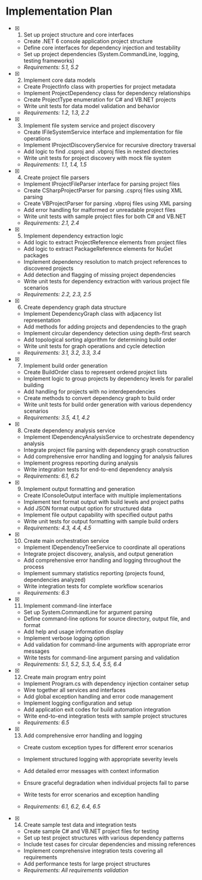 # Implementation Plan

- [x] 1. Set up project structure and core interfaces

  - Create .NET 6 console application project structure
  - Define core interfaces for dependency injection and testability
  - Set up project dependencies (System.CommandLine, logging, testing frameworks)
  - _Requirements: 5.1, 5.2_

- [x] 2. Implement core data models

  - Create ProjectInfo class with properties for project metadata
  - Implement ProjectDependency class for dependency relationships
  - Create ProjectType enumeration for C# and VB.NET projects
  - Write unit tests for data model validation and behavior
  - _Requirements: 1.2, 1.3, 2.2_

- [x] 3. Implement file system service and project discovery

  - Create IFileSystemService interface and implementation for file operations
  - Implement IProjectDiscoveryService for recursive directory traversal
  - Add logic to find .csproj and .vbproj files in nested directories
  - Write unit tests for project discovery with mock file system
  - _Requirements: 1.1, 1.4, 1.5_

- [x] 4. Create project file parsers

  - Implement IProjectFileParser interface for parsing project files
  - Create CSharpProjectParser for parsing .csproj files using XML parsing
  - Create VBProjectParser for parsing .vbproj files using XML parsing
  - Add error handling for malformed or unreadable project files
  - Write unit tests with sample project files for both C# and VB.NET
  - _Requirements: 2.1, 2.4_

- [x] 5. Implement dependency extraction logic

  - Add logic to extract ProjectReference elements from project files
  - Add logic to extract PackageReference elements for NuGet packages
  - Implement dependency resolution to match project references to discovered projects
  - Add detection and flagging of missing project dependencies
  - Write unit tests for dependency extraction with various project file scenarios
  - _Requirements: 2.2, 2.3, 2.5_

- [x] 6. Create dependency graph data structure

  - Implement DependencyGraph class with adjacency list representation
  - Add methods for adding projects and dependencies to the graph
  - Implement circular dependency detection using depth-first search
  - Add topological sorting algorithm for determining build order
  - Write unit tests for graph operations and cycle detection
  - _Requirements: 3.1, 3.2, 3.3, 3.4_

- [x] 7. Implement build order generation

  - Create BuildOrder class to represent ordered project lists
  - Implement logic to group projects by dependency levels for parallel building
  - Add handling for projects with no interdependencies
  - Create methods to convert dependency graph to build order
  - Write unit tests for build order generation with various dependency scenarios
  - _Requirements: 3.5, 4.1, 4.2_

- [x] 8. Create dependency analysis service

  - Implement IDependencyAnalysisService to orchestrate dependency analysis
  - Integrate project file parsing with dependency graph construction
  - Add comprehensive error handling and logging for analysis failures
  - Implement progress reporting during analysis
  - Write integration tests for end-to-end dependency analysis
  - _Requirements: 6.1, 6.2_

- [x] 9. Implement output formatting and generation

  - Create IConsoleOutput interface with multiple implementations
  - Implement text format output with build levels and project paths
  - Add JSON format output option for structured data
  - Implement file output capability with specified output paths
  - Write unit tests for output formatting with sample build orders
  - _Requirements: 4.3, 4.4, 4.5_

- [x] 10. Create main orchestration service

  - Implement IDependencyTreeService to coordinate all operations
  - Integrate project discovery, analysis, and output generation
  - Add comprehensive error handling and logging throughout the process
  - Implement summary statistics reporting (projects found, dependencies analyzed)
  - Write integration tests for complete workflow scenarios
  - _Requirements: 6.3_

- [x] 11. Implement command-line interface

  - Set up System.CommandLine for argument parsing
  - Define command-line options for source directory, output file, and format
  - Add help and usage information display
  - Implement verbose logging option
  - Add validation for command-line arguments with appropriate error messages
  - Write tests for command-line argument parsing and validation
  - _Requirements: 5.1, 5.2, 5.3, 5.4, 5.5, 6.4_

- [x] 12. Create main program entry point

  - Implement Program.cs with dependency injection container setup
  - Wire together all services and interfaces
  - Add global exception handling and error code management
  - Implement logging configuration and setup
  - Add application exit codes for build automation integration
  - Write end-to-end integration tests with sample project structures
  - _Requirements: 6.5_

- [x] 13. Add comprehensive error handling and logging

  - Create custom exception types for different error scenarios
  - Implement structured logging with appropriate severity levels
  - Add detailed error messages with context information
  - Ensure graceful degradation when individual projects fail to parse
  - Write tests for error scenarios and exception handling

  - _Requirements: 6.1, 6.2, 6.4, 6.5_

- [x] 14. Create sample test data and integration tests


  - Create sample C# and VB.NET project files for testing
  - Set up test project structures with various dependency patterns
  - Include test cases for circular dependencies and missing references
  - Implement comprehensive integration tests covering all requirements
  - Add performance tests for large project structures
  - _Requirements: All requirements validation_
